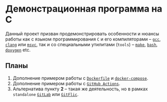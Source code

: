 # Демонстрационная программа на C
Данный проект призван продемонстрировать особенности и нюансы работы как с языком программирования `C` и его компиляторами &ndash; [`gcc`](https://gcc.gnu.org/), [`clang`](https://clang.llvm.org/) или [`msvc`](https://learn.microsoft.com/en-us/cpp/?view=msvc-170), так и со специальными утилитами (`tools`) &ndash; [`make`](https://www.gnu.org/software/make/), [`bash`](https://www.gnu.org/software/bash/), [`doxygen`](https://www.doxygen.nl/) etc.

## Планы
1. Дополнение примером работы с [`Dockerfile`](https://docs.docker.com/engine/reference/builder/) и [`docker-compose`](https://docs.docker.com/get-started/08_using_compose/).
2. Дополнение примером работы с [`GitHub Actions`](https://docs.github.com/ru/actions).
3. Альтернатива пункту **2** &ndash; такая же деятельность, но в рамках `standalone` [`GitLab`](https://about.gitlab.com/install/) или [`GitFlic`](https://gitflic.ru/help/standalone/install).